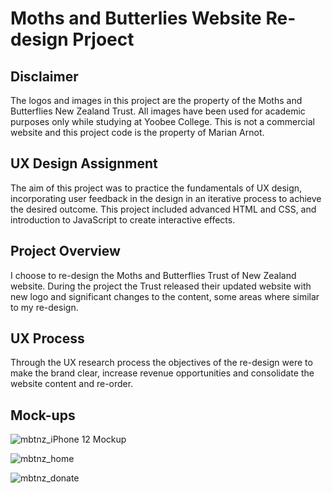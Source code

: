# Moths and Butterlies Website Re-design Prjoect

## Disclaimer
The logos and images in this project are the property of the Moths and Butterflies New Zealand Trust. All images have been used for academic purposes only while studying at Yoobee College. This is not a commercial website and this project code is the property of Marian Arnot. 

## UX Design Assignment
The aim of this project was to practice the fundamentals of UX design, incorporating user feedback in the design in an iterative process to achieve the desired outcome. This project included advanced HTML and CSS, and introduction to JavaScript to create interactive effects.

## Project Overview
I choose to re-design the Moths and Butterflies Trust of New Zealand website. During the project the Trust released their updated website with new logo and significant changes to the content, some areas where similar to my re-design.

## UX Process
Through the UX research process the objectives of the re-design were to make the brand clear, increase revenue opportunities and consolidate the website content and re-order.

## Mock-ups
![mbtnz_iPhone 12 Mockup](https://user-images.githubusercontent.com/115663122/201199871-cab96cdb-5a98-475e-bbff-a00ea43ca744.png)

![mbtnz_home](https://user-images.githubusercontent.com/115663122/216275172-06c3c173-bc8a-40ee-8b3c-470f5f718f22.png)

![mbtnz_donate](https://user-images.githubusercontent.com/115663122/216275308-be06f017-56f0-4a4b-8485-6f9a963a0c99.png)




